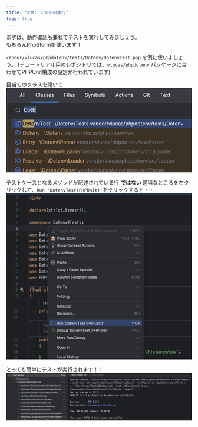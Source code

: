 ```yaml
---
title: "4章: テストの実行"
free: true
---
```


まずは、動作確認も兼ねてテストを実行してみましょう。  
もちろんPhpStormを使います！

`vendor/vlucas/phpdotenv/tests/Dotenv/DotenvTest.php` を例に使いましょう。
(チュートリアル用のレポジトリでは、`vlucas/phpdotenv` パッケージに合わせてPHPUnit構成の設定が行われています)


目当てのクラスを開いて
![](/./images/2-1_run-test/2-1_run-test_2024-05-11-08-14-07.png)

テストケースとなるメソッドが記述されている行 **ではない** 適当なところを右クリックして、`Run 'DotenvTest(PHPUnit)'`をクリックすると・・
![](/./images/2-1_run-test/2-1_run-test_2024-05-11-08-15-18.png)

とっても簡単にテストが実行されます！！
![](/./images/2-1_run-test/2-1_run-test_2024-05-11-08-17-34.png)